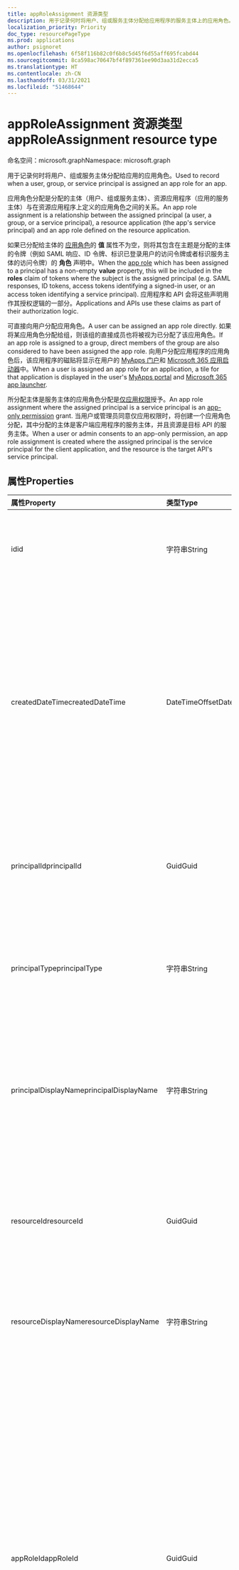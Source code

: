 ```yaml
---
title: appRoleAssignment 资源类型
description: 用于记录何时将用户、组或服务主体分配给应用程序的服务主体上的应用角色。 可创建、读取和删除应用角色分配。
localization_priority: Priority
doc_type: resourcePageType
ms.prod: applications
author: psignoret
ms.openlocfilehash: 6f58f116b82c0f6b8c5d45f6d55aff695fcabd44
ms.sourcegitcommit: 8ca598ac70647bf4f897361ee90d3aa31d2ecca5
ms.translationtype: HT
ms.contentlocale: zh-CN
ms.lasthandoff: 03/31/2021
ms.locfileid: "51468644"
---
```

# <a name="approleassignment-resource-type"></a><span data-ttu-id="024e2-104">appRoleAssignment 资源类型</span><span class="sxs-lookup"><span data-stu-id="024e2-104">appRoleAssignment resource type</span></span>

<span data-ttu-id="024e2-105">命名空间：microsoft.graph</span><span class="sxs-lookup"><span data-stu-id="024e2-105">Namespace: microsoft.graph</span></span>

<span data-ttu-id="024e2-106">用于记录何时将用户、组或服务主体分配给应用的应用角色。</span><span class="sxs-lookup"><span data-stu-id="024e2-106">Used to record when a user, group, or service principal is assigned an app role for an app.</span></span>

<span data-ttu-id="024e2-107">应用角色分配是分配的主体（用户、组或服务主体）、资源应用程序（应用的服务主体）与在资源应用程序上定义的应用角色之间的关系。</span><span class="sxs-lookup"><span data-stu-id="024e2-107">An app role assignment is a relationship between the assigned principal (a user, a group, or a service principal), a resource application (the app's service principal) and an app role defined on the resource application.</span></span>

<span data-ttu-id="024e2-108">如果已分配给主体的 [应用角色](approle.md)的 **值** 属性不为空，则将其包含在主题是分配的主体的令牌（例如 SAML 响应、ID 令牌、标识已登录用户的访问令牌或者标识服务主体的访问令牌）的 **角色** 声明中。</span><span class="sxs-lookup"><span data-stu-id="024e2-108">When the [app role](approle.md) which has been assigned to a principal has a non-empty **value** property, this will be included in the **roles** claim of tokens where the subject is the  assigned principal (e.g. SAML responses, ID tokens, access tokens identifying a signed-in user, or an access token identifying a service principal).</span></span> <span data-ttu-id="024e2-109">应用程序和 API 会将这些声明用作其授权逻辑的一部分。</span><span class="sxs-lookup"><span data-stu-id="024e2-109">Applications and APIs use these claims as part of their authorization logic.</span></span>

<span data-ttu-id="024e2-110">可直接向用户分配应用角色。</span><span class="sxs-lookup"><span data-stu-id="024e2-110">A user can be assigned an app role directly.</span></span> <span data-ttu-id="024e2-111">如果将某应用角色分配给组，则该组的直接成员也将被视为已分配了该应用角色。</span><span class="sxs-lookup"><span data-stu-id="024e2-111">If an app role is assigned to a group, direct members of the group are also considered to have been assigned the app role.</span></span> <span data-ttu-id="024e2-112">向用户分配应用程序的应用角色后，该应用程序的磁贴将显示在用户的 [MyApps 门户](/azure/active-directory/user-help/my-apps-portal-end-user-access)和 [Microsoft 365 应用启动器](https://support.office.com/article/meet-the-office-365-app-launcher-79f12104-6fed-442f-96a0-eb089a3f476a)中。</span><span class="sxs-lookup"><span data-stu-id="024e2-112">When a user is assigned an app role for an application, a tile for that application is displayed in the user's [MyApps portal](/azure/active-directory/user-help/my-apps-portal-end-user-access) and [Microsoft 365 app launcher](https://support.office.com/article/meet-the-office-365-app-launcher-79f12104-6fed-442f-96a0-eb089a3f476a).</span></span>

<span data-ttu-id="024e2-113">所分配主体是服务主体的应用角色分配是[仅应用权限](/azure/active-directory/develop/v2-permissions-and-consent#permission-types)授予。</span><span class="sxs-lookup"><span data-stu-id="024e2-113">An app role assignment where the assigned principal is a service principal is an [app-only permission](/azure/active-directory/develop/v2-permissions-and-consent#permission-types) grant.</span></span> <span data-ttu-id="024e2-114">当用户或管理员同意仅应用权限时，将创建一个应用角色分配，其中分配的主体是客户端应用程序的服务主体，并且资源是目标 API 的服务主体。</span><span class="sxs-lookup"><span data-stu-id="024e2-114">When a user or admin consents to an app-only permission, an app role assignment is created where the assigned principal is the service principal for the client application, and the resource is the target API's service principal.</span></span>

## <a name="properties"></a><span data-ttu-id="024e2-115">属性</span><span class="sxs-lookup"><span data-stu-id="024e2-115">Properties</span></span>

| <span data-ttu-id="024e2-116">属性</span><span class="sxs-lookup"><span data-stu-id="024e2-116">Property</span></span> | <span data-ttu-id="024e2-117">类型</span><span class="sxs-lookup"><span data-stu-id="024e2-117">Type</span></span> | <span data-ttu-id="024e2-118">说明</span><span class="sxs-lookup"><span data-stu-id="024e2-118">Description</span></span> |
|:---------------|:--------|:----------|
| <span data-ttu-id="024e2-119">id</span><span class="sxs-lookup"><span data-stu-id="024e2-119">id</span></span> | <span data-ttu-id="024e2-120">字符串</span><span class="sxs-lookup"><span data-stu-id="024e2-120">String</span></span> | <span data-ttu-id="024e2-121">**appRoleAssignment** 键的唯一标识符。</span><span class="sxs-lookup"><span data-stu-id="024e2-121">A unique identifier for the **appRoleAssignment** Key.</span></span> <span data-ttu-id="024e2-122">不可为空。</span><span class="sxs-lookup"><span data-stu-id="024e2-122">Not nullable.</span></span> <span data-ttu-id="024e2-123">只读。</span><span class="sxs-lookup"><span data-stu-id="024e2-123">Read-only.</span></span> |
| <span data-ttu-id="024e2-124">createdDateTime</span><span class="sxs-lookup"><span data-stu-id="024e2-124">createdDateTime</span></span> | <span data-ttu-id="024e2-125">DateTimeOffset</span><span class="sxs-lookup"><span data-stu-id="024e2-125">DateTimeOffset</span></span> | <span data-ttu-id="024e2-126">创建应用角色分配的时间。时间戳类型表示使用 ISO 8601 格式的日期和时间信息，并且始终处于 UTC 时间。</span><span class="sxs-lookup"><span data-stu-id="024e2-126">The time when the app role assignment was created.The Timestamp type represents date and time information using ISO 8601 format and is always in UTC time.</span></span> <span data-ttu-id="024e2-127">例如，2014 年 1 月 1 日午夜 UTC 为 `2014-01-01T00:00:00Z`。</span><span class="sxs-lookup"><span data-stu-id="024e2-127">For example, midnight UTC on Jan 1, 2014 is `2014-01-01T00:00:00Z`.</span></span> <span data-ttu-id="024e2-128">只读。</span><span class="sxs-lookup"><span data-stu-id="024e2-128">Read-only.</span></span>  |
| <span data-ttu-id="024e2-129">principalId</span><span class="sxs-lookup"><span data-stu-id="024e2-129">principalId</span></span> | <span data-ttu-id="024e2-130">Guid</span><span class="sxs-lookup"><span data-stu-id="024e2-130">Guid</span></span> | <span data-ttu-id="024e2-131">被授予应用角色的 [用户](user.md)、[组](group.md)或 [服务主体](serviceprincipal.md)的唯一标识符 (**id**)。</span><span class="sxs-lookup"><span data-stu-id="024e2-131">The unique identifier (**id**) for the [user](user.md), [group](group.md) or [service principal](serviceprincipal.md) being granted the app role.</span></span> <span data-ttu-id="024e2-132">创建时为必需项。</span><span class="sxs-lookup"><span data-stu-id="024e2-132">Required on create.</span></span>  |
| <span data-ttu-id="024e2-133">principalType</span><span class="sxs-lookup"><span data-stu-id="024e2-133">principalType</span></span> | <span data-ttu-id="024e2-134">字符串</span><span class="sxs-lookup"><span data-stu-id="024e2-134">String</span></span> | <span data-ttu-id="024e2-135">已分配的主体的类型。</span><span class="sxs-lookup"><span data-stu-id="024e2-135">The type of the assigned principal.</span></span> <span data-ttu-id="024e2-136">这可以是 `User`、 `Group` 或 `ServicePrincipal`。</span><span class="sxs-lookup"><span data-stu-id="024e2-136">This can either be `User`, `Group` or `ServicePrincipal`.</span></span> <span data-ttu-id="024e2-137">只读。</span><span class="sxs-lookup"><span data-stu-id="024e2-137">Read-only.</span></span>  |
| <span data-ttu-id="024e2-138">principalDisplayName</span><span class="sxs-lookup"><span data-stu-id="024e2-138">principalDisplayName</span></span> | <span data-ttu-id="024e2-139">字符串</span><span class="sxs-lookup"><span data-stu-id="024e2-139">String</span></span> |<span data-ttu-id="024e2-140">已被授予应用角色分配的用户、组或服务主体的显示名称。</span><span class="sxs-lookup"><span data-stu-id="024e2-140">The display name of the user, group, or service principal that was granted the app role assignment.</span></span> <span data-ttu-id="024e2-141">只读。</span><span class="sxs-lookup"><span data-stu-id="024e2-141">Read-only.</span></span> <span data-ttu-id="024e2-142">支持 `$filter`（`eq` 和 `startswith`）。</span><span class="sxs-lookup"><span data-stu-id="024e2-142">Supports `$filter` (`eq` and `startswith`).</span></span> |
| <span data-ttu-id="024e2-143">resourceId</span><span class="sxs-lookup"><span data-stu-id="024e2-143">resourceId</span></span> | <span data-ttu-id="024e2-144">Guid</span><span class="sxs-lookup"><span data-stu-id="024e2-144">Guid</span></span> |<span data-ttu-id="024e2-145">已为其分配的资源 [服务主体](serviceprincipal.md)的唯一标识符 (**id**)。</span><span class="sxs-lookup"><span data-stu-id="024e2-145">The unique identifier (**id**) for the resource [service principal](serviceprincipal.md) for which the assignment is made.</span></span> <span data-ttu-id="024e2-146">创建时为必需项。</span><span class="sxs-lookup"><span data-stu-id="024e2-146">Required on create.</span></span> <span data-ttu-id="024e2-147">支持 `$filter`（仅 `eq`）。</span><span class="sxs-lookup"><span data-stu-id="024e2-147">Supports `$filter` (`eq` only).</span></span> |
| <span data-ttu-id="024e2-148">resourceDisplayName</span><span class="sxs-lookup"><span data-stu-id="024e2-148">resourceDisplayName</span></span> | <span data-ttu-id="024e2-149">字符串</span><span class="sxs-lookup"><span data-stu-id="024e2-149">String</span></span> | <span data-ttu-id="024e2-150">已为其分配的资源应用的服务主体的显示名称。</span><span class="sxs-lookup"><span data-stu-id="024e2-150">The display name of the resource app's service principal to which the assignment is made.</span></span>  |
| <span data-ttu-id="024e2-151">appRoleId</span><span class="sxs-lookup"><span data-stu-id="024e2-151">appRoleId</span></span> | <span data-ttu-id="024e2-152">Guid</span><span class="sxs-lookup"><span data-stu-id="024e2-152">Guid</span></span> | <span data-ttu-id="024e2-153">分配给主体的 [应用角色](approle.md)的标识符 (**id**)。</span><span class="sxs-lookup"><span data-stu-id="024e2-153">The identifier (**id**) for the [app role](approle.md) which is assigned to the principal.</span></span> <span data-ttu-id="024e2-154">必须在资源应用程序的服务主体 (**resourceId**) 上的 **appRoles** 属性中公开此应用角色。</span><span class="sxs-lookup"><span data-stu-id="024e2-154">This app role must be exposed in the **appRoles** property on the resource application's service principal (**resourceId**).</span></span> <span data-ttu-id="024e2-155">如果资源应用程序尚未声明任何应用角色，则可以指定默认应用角色 ID `00000000-0000-0000-0000-000000000000`，以表示将主体分配给资源应用，但没有任何特定应用角色。</span><span class="sxs-lookup"><span data-stu-id="024e2-155">If the resource application has not declared any app roles, a default app role ID of `00000000-0000-0000-0000-000000000000` can be specified to signal that the principal is assigned to the resource app without any specific app roles.</span></span> <span data-ttu-id="024e2-156">创建时为必需项。</span><span class="sxs-lookup"><span data-stu-id="024e2-156">Required on create.</span></span>  |

## <a name="json-representation"></a><span data-ttu-id="024e2-157">JSON 表示形式</span><span class="sxs-lookup"><span data-stu-id="024e2-157">JSON representation</span></span>

<span data-ttu-id="024e2-158">下面是资源的 JSON 表示形式。</span><span class="sxs-lookup"><span data-stu-id="024e2-158">Here is a JSON representation of the resource</span></span>

<!-- {
  "blockType": "resource",
  "optionalProperties": [

  ],
  "@odata.type": "microsoft.graph.appRoleAssignment"
}-->

```json
{
  "id": "string",
  "createdDateTime": "String (timestamp)",
  "principalDisplayName": "string",
  "principalId": "guid",
  "principalType": "string",
  "resourceDisplayName": "string",
  "resourceId": "guid",
  "appRoleId": "guid"
}
```

<!-- uuid: 8fcb5dbc-d5aa-4681-8e31-b001d5168d79
2015-10-25 14:57:30 UTC -->
<!--
{
  "type": "#page.annotation",
  "description": "appRoleAssignment resource",
  "keywords": "",
  "section": "documentation",
  "tocPath": "",
  "suppressions": []
}
-->
